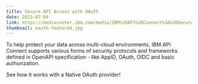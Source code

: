 ```yaml
---
title: Secure API Access with OAuth
date: 2023-07-04
link: https://mediacenter.ibm.com/media/IBM%20API%20Connect%3A%20Secure%20API%20Access%20with%20OAuth/1_l6r8scy7
thumbnail: oauth-featured.jpg
---
```


To help protect your data across multi-cloud environments, IBM API Connect supports various forms of security protocols and frameworks defined in OpenAPI specification - like AppID, OAuth, OIDC and basic authorization.

See how it works with a Native OAuth provider!
